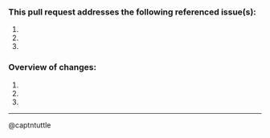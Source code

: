 ### This pull request addresses the following referenced issue(s):

1.
2.
3.

### Overview of changes:

1.
2.
3.

---
@captntuttle
